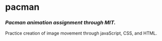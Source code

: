 # pacman
### *Pacman animation assignment through MIT.*
Practice creation of image movement through javaScript, CSS, and HTML.
